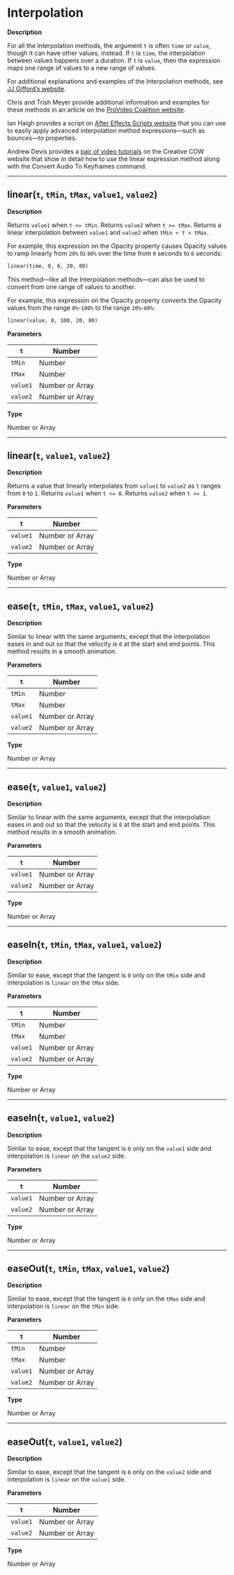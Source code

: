 <a id="interpolation"></a>

# Interpolation

**Description**

For all the Interpolation methods, the argument `t` is often `time` or `value`, though it can have other values, instead. If `t` is `time`, the interpolation between values happens over a duration. If `t` is `value`, then the expression maps one range of values to a new range of values.

For additional explanations and examples of the Interpolation methods, see [JJ Gifford’s website](http://www.adobe.com/go/learn_ae_jjgiffordexpressionsinterpolation).

Chris and Trish Meyer provide additional information and examples for these methods in an article on the [ProVideo Coalition website](http://provideocoalition.com/index.php/cmg_keyframes/story/deeper_modes_of_expression_part_2_interpolation_methods/).

Ian Haigh provides a script on [After Effects Scripts website](http://aescripts.com/ease-and-wizz/) that you can use to easily apply advanced interpolation method expressions—such as bounces—to properties.

Andrew Devis provides a [pair of video tutorials](http://blogs.adobe.com/toddkopriva/2010/10/tutorials-on-using-linear-expression-method.html) on the Creative COW website that show in detail how to use the linear expression method along with the Convert Audio To Keyframes command.

---

<a id="interpolation-linear"></a>

## linear(`t`, `tMin`, `tMax`, `value1`, `value2`)

**Description**

Returns `value1` when `t <= tMin`. Returns `value2` when `t >= tMax`. Returns a linear interpolation between `value1` and `value2` when `tMin < t < tMax`.

For example, this expression on the Opacity property causes Opacity values to ramp linearly from `20%` to `80%` over the time from `0` seconds to `6` seconds:

```default
linear(time, 0, 6, 20, 80)
```

This method—like all the Interpolation methods—can also be used to convert from one range of values to another.

For example, this expression on the Opacity property converts the Opacity values from the range `0%`-`100%` to the range `20%`-`80%`:

```default
linear(value, 0, 100, 20, 80)
```

**Parameters**

| `t`      | Number          |
|----------|-----------------|
| `tMin`   | Number          |
| `tMax`   | Number          |
| `value1` | Number or Array |
| `value2` | Number or Array |

**Type**

Number or Array

---

## linear(`t`, `value1`, `value2`)

**Description**

Returns a value that linearly interpolates from `value1` to `value2` as `t` ranges from `0` to `1`. Returns `value1` when `t <= 0`. Returns `value2` when `t >= 1`.

**Parameters**

| `t`      | Number          |
|----------|-----------------|
| `value1` | Number or Array |
| `value2` | Number or Array |

**Type**

Number or Array

---

<a id="interpolation-ease"></a>

## ease(`t`, `tMin`, `tMax`, `value1`, `value2`)

**Description**

Similar to linear with the same arguments, except that the interpolation eases in and out so that the velocity is `0` at the start and end points. This method results in a smooth animation.

**Parameters**

| `t`      | Number          |
|----------|-----------------|
| `tMin`   | Number          |
| `tMax`   | Number          |
| `value1` | Number or Array |
| `value2` | Number or Array |

**Type**

Number or Array

---

## ease(`t`, `value1`, `value2`)

**Description**

Similar to linear with the same arguments, except that the interpolation eases in and out so that the velocity is `0` at the start and end points. This method results in a smooth animation.

**Parameters**

| `t`      | Number          |
|----------|-----------------|
| `value1` | Number or Array |
| `value2` | Number or Array |

**Type**

Number or Array

---

<a id="interpolation-easein"></a>

## easeIn(`t`, `tMin`, `tMax`, `value1`, `value2`)

**Description**

Similar to ease, except that the tangent is `0` only on the `tMin` side and interpolation is `linear` on the `tMax` side.

**Parameters**

| `t`      | Number          |
|----------|-----------------|
| `tMin`   | Number          |
| `tMax`   | Number          |
| `value1` | Number or Array |
| `value2` | Number or Array |

**Type**

Number or Array

---

## easeIn(`t`, `value1`, `value2`)

**Description**

Similar to ease, except that the tangent is `0` only on the `value1` side and interpolation is `linear` on the `value2` side.

**Parameters**

| `t`      | Number          |
|----------|-----------------|
| `value1` | Number or Array |
| `value2` | Number or Array |

**Type**

Number or Array

---

<a id="interpolation-easeout"></a>

## easeOut(`t`, `tMin`, `tMax`, `value1`, `value2`)

**Description**

Similar to ease, except that the tangent is `0` only on the `tMax` side and interpolation is `linear` on the `tMin` side.

**Parameters**

| `t`      | Number          |
|----------|-----------------|
| `tMin`   | Number          |
| `tMax`   | Number          |
| `value1` | Number or Array |
| `value2` | Number or Array |

**Type**

Number or Array

---

## easeOut(`t`, `value1`, `value2`)

**Description**

Similar to ease, except that the tangent is `0` only on the `value2` side and interpolation is `linear` on the `value1` side.

**Parameters**

| `t`      | Number          |
|----------|-----------------|
| `value1` | Number or Array |
| `value2` | Number or Array |

**Type**

Number or Array
